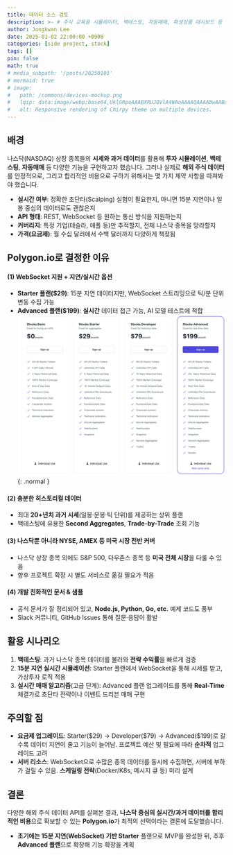 ```yaml
---
title: 데이터 소스 검토
description: >- # 주식 교육용 시뮬레이터, 백테스팅, 자동매매, 파생상품 대시보드 등 다양한 기능을 기획하는 단계별 로드맵.
author: Jongkwan Lee
date: 2025-01-02 22:00:00 +0900
categories: [side project, stock]
tags: []
pin: false
math: true
# media_subpath: '/posts/20250101'
# mermaid: true
# image:
#   path: /commons/devices-mockup.png
#   lqip: data:image/webp;base64,UklGRpoAAABXRUJQVlA4WAoAAAAQAAAADwAABwAAQUxQSDIAAAARL0AmbZurmr57yyIiqE8oiG0bejIYEQTgqiDA9vqnsUSI6H+oAERp2HZ65qP/VIAWAFZQOCBCAAAA8AEAnQEqEAAIAAVAfCWkAALp8sF8rgRgAP7o9FDvMCkMde9PK7euH5M1m6VWoDXf2FkP3BqV0ZYbO6NA/VFIAAAA
#   alt: Responsive rendering of Chirpy theme on multiple devices.
---
```



## 배경

나스닥(NASDAQ) 상장 종목들의 **시세와 과거 데이터**를 활용해 **투자 시뮬레이션**, **백테스팅**, **자동매매** 등 다양한 기능을 구현하고자 했습니다. 그러나 실제로 **해외 주식 데이터**를 안정적으로, 그리고 합리적인 비용으로 구하기 위해서는 몇 가지 제약 사항을 따져봐야 했습니다.

- **실시간 여부**: 정확한 초단타(Scalping) 실험이 필요한지, 아니면 15분 지연이나 일봉 중심의 데이터로도 괜찮은지  
- **API 형태**: REST, WebSocket 등 원하는 통신 방식을 지원하는지  
- **커버리지**: 특정 기업(테슬라, 애플 등)만 추적할지, 전체 나스닥 종목을 망라할지  
- **가격(요금제)**: 월 수십 달러에서 수백 달러까지 다양하게 책정됨

## Polygon.io로 결정한 이유

#### (1) WebSocket 지원 + 지연/실시간 옵션
- **Starter 플랜(\$29)**: 15분 지연 데이터지만, WebSocket 스트리밍으로 틱/분 단위 변동 수집 가능  
- **Advanced 플랜(\$199)**: **실시간** 데이터 접근 가능, AI 모델 테스트에 적합
![Desktop View](/assets/img/api-check/image.png){: .normal }

#### (2) 충분한 히스토리컬 데이터
- 최대 **20+년치 과거 시세**(일봉·분봉·틱 단위)를 제공하는 상위 플랜  
- 백테스팅에 유용한 **Second Aggregates**, **Trade-by-Trade** 조회 기능

#### (3) 나스닥뿐 아니라 NYSE, AMEX 등 미국 시장 전반 커버
- 나스닥 상장 종목 외에도 S&P 500, 다우존스 종목 등 **미국 전체 시장**을 다룰 수 있음  
- 향후 프로젝트 확장 시 별도 서비스로 옮길 필요가 적음

#### (4) 개발 친화적인 문서 & 샘플
- 공식 문서가 잘 정리되어 있고, **Node.js, Python, Go, etc.** 예제 코드도 풍부  
- Slack 커뮤니티, GitHub Issues 통해 질문·응답이 활발

## 활용 시나리오

1. **백테스팅**: 과거 나스닥 종목 데이터를 불러와 **전략 수익률**을 빠르게 검증
2. **15분 지연 실시간 시뮬레이션**: Starter 플랜에서 WebSocket을 통해 시세를 받고, 가상투자 로직 적용  
3. **실시간 매매 알고리즘**(고급 단계): Advanced 플랜 업그레이드를 통해 **Real-Time** 체결가로 초단타 전략이나 이벤트 드리븐 매매 구현

## 주의할 점

- **요금제 업그레이드**: Starter(\$29) → Developer(\$79) → Advanced(\$199)로 갈수록 데이터 지연이 줄고 기능이 늘어남. 프로젝트 예산 및 필요에 따라 **순차적** 업그레이드 고려  
- **서버 리소스**: WebSocket으로 수많은 종목 데이터를 동시에 수집하면, 서버에 부하가 걸릴 수 있음. **스케일링 전략**(Docker/K8s, 메시지 큐 등) 미리 설계  

## 결론

다양한 해외 주식 데이터 API를 살펴본 결과, **나스닥 중심의 실시간/과거 데이터를 합리적인 비용**으로 확보할 수 있는 **Polygon.io**가 최적의 선택이라는 결론에 도달했습니다.  
- **초기에는 15분 지연(WebSocket) 기반 Starter** 플랜으로 MVP를 완성한 뒤, 추후 **Advanced 플랜**으로 확장해 기능 확장을 계획
